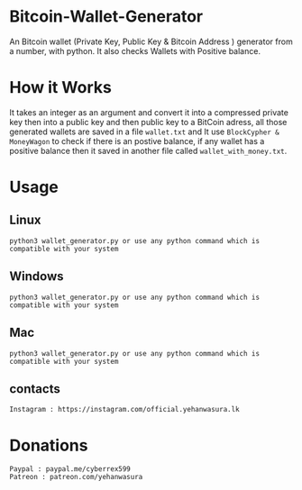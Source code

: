 # Bitcoin-Wallet-Generator
An Bitcoin wallet (Private Key, Public Key &amp; Bitcoin Address ) generator from a number, with python. It also checks Wallets with Positive balance.

# How it Works
 It takes an integer as an argument and convert it into a compressed private key then into a public key and then public key to a BitCoin adress, all those generated wallets are saved in a file `wallet.txt` and It use `BlockCypher & MoneyWagon` to check if there is an postive balance, if any wallet has a positive balance then it saved in another file called `wallet_with_money.txt`.

# Usage
  
## Linux
  `python3 wallet_generator.py or use any python command which is compatible with your system`
  
## Windows
  `python3 wallet_generator.py or use any python command which is compatible with your system`
  
## Mac
  `python3 wallet_generator.py or use any python command which is compatible with your system`
  

 ## contacts
 ``` 
Instagram : https://instagram.com/official.yehanwasura.lk
 ```
   
# Donations
``` 
Paypal : paypal.me/cyberrex599
Patreon : patreon.com/yehanwasura 
```
 
